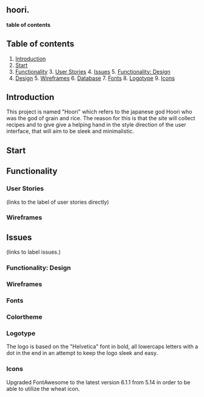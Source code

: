 ## hoori.

**table of contents**

## Table of contents
1. [Introduction](#Introduction)
2. [Start](#Start)
3. [Functionality](#Functionality)
    3. [User Stories](#User-Stories)
    4. [Issues](#Issues)
    5. [Functionality: Design](#Functionality:-Design)
4. [Design](#Design)
    5. [Wireframes](#Wireframes)
    6. [Database](#Database)
    7. [Fonts](#Fonts)
    8. [Logotype](#Logotypes)
    9. [Icons](#Icons) 






## Introduction

This project is named "Hoori" which refers to the japanese god Hoori who was the god of grain and rice. The reason for this is that the site will collect recipes and to give give a helping hand in the style direction of the user interface, that will aim to be sleek and minimalistic. 


## Start

## Functionality

### User Stories

(links to the label of user stories directly)

### Wireframes

## Issues

(links to label issues.)

### Functionality: Design

### Wireframes

### Fonts

### Colortheme

### Logotype

The logo is based on the "Helvetica" font in bold, all lowercaps letters with a dot in the end in an attempt to keep the logo sleek and easy. 

### Icons

Upgraded FontAwesome to the latest version 6.1.1 from 5.14 in order to be able to utilize the wheat icon. 
